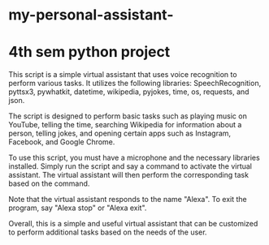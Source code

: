 
# my-personal-assistant-
# 4th sem python project


This script is a simple virtual assistant that uses voice recognition to perform various tasks. It utilizes the following libraries: SpeechRecognition, pyttsx3, pywhatkit, datetime, wikipedia, pyjokes, time, os, requests, and json.

The script is designed to perform basic tasks such as playing music on YouTube, telling the time, searching Wikipedia for information about a person, telling jokes, and opening certain apps such as Instagram, Facebook, and Google Chrome.

To use this script, you must have a microphone and the necessary libraries installed. Simply run the script and say a command to activate the virtual assistant. The virtual assistant will then perform the corresponding task based on the command.

Note that the virtual assistant responds to the name "Alexa". To exit the program, say "Alexa stop" or "Alexa exit".

Overall, this is a simple and useful virtual assistant that can be customized to perform additional tasks based on the needs of the user.
